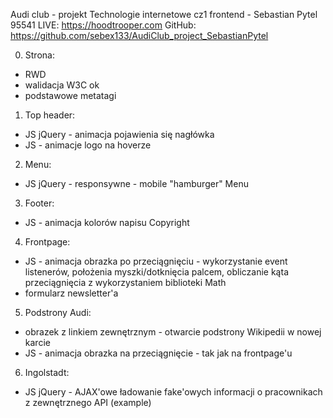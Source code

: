 Audi club - projekt Technologie internetowe cz1 frontend - Sebastian Pytel 95541
LIVE: https://hoodtrooper.com
GitHub: https://github.com/sebex133/AudiClub_project_SebastianPytel

0. Strona:
- RWD
- walidacja W3C ok
- podstawowe metatagi

1. Top header:
- JS jQuery - animacja pojawienia się nagłówka
- JS - animacje logo na hoverze

2. Menu:
- JS jQuery - responsywne - mobile "hamburger" Menu

3. Footer:
- JS - animacja kolorów napisu Copyright

4. Frontpage:
- JS - animacja obrazka po przeciągnięciu - wykorzystanie event listenerów, położenia myszki/dotknięcia palcem, obliczanie kąta przeciągnięcia z wykorzystaniem biblioteki Math
- formularz newsletter'a

5. Podstrony Audi:
- obrazek z linkiem zewnętrznym - otwarcie podstrony Wikipedii w nowej karcie
- JS - animacja obrazka na przeciągnięcie - tak jak na frontpage'u

6. Ingolstadt:
- JS jQuery - AJAX'owe ładowanie fake'owych informacji o pracownikach z zewnętrznego API (example)
